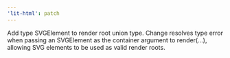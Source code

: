 ```yaml
---
'lit-html': patch
---
```


Add type SVGElement to render root union type. Change resolves type error when passing an SVGElement as the container argument to render(...), allowing SVG elements to be used as valid render roots.

